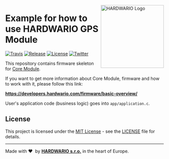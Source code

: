 <a href="https://www.hardwario.com/"><img src="https://www.hardwario.com/ci/assets/hw-logo.svg" width="200" alt="HARDWARIO Logo" align="right"></a>

# Example for how to use HARDWARIO GPS Module

[![Travis](https://img.shields.io/travis/bigclownprojects/bcf-gps-demo/master.svg)](https://travis-ci.org/bigclownprojects/bcf-gps-demo)
[![Release](https://img.shields.io/github/release/bigclownprojects/bcf-gps-demo.svg)](https://github.com/bigclownprojects/bcf-gps-demo/releases)
[![License](https://img.shields.io/github/license/bigclownprojects/bcf-gps-demo.svg)](https://github.com/bigclownprojects/bcf-gps-demo/blob/master/LICENSE)
[![Twitter](https://img.shields.io/twitter/follow/hardwario_en.svg?style=social&label=Follow)](https://twitter.com/hardwario_en)

This repository contains firmware skeleton for [Core Module](https://shop.bigclown.com/core-module).

If you want to get more information about Core Module, firmware and how to work with it, please follow this link:

**https://developers.hardwario.com/firmware/basic-overview/**

User's application code (business logic) goes into `app/application.c`.

## License

This project is licensed under the [MIT License](https://opensource.org/licenses/MIT/) - see the [LICENSE](LICENSE) file for details.

---

Made with &#x2764;&nbsp; by [**HARDWARIO s.r.o.**](https://www.hardwario.com/) in the heart of Europe.

